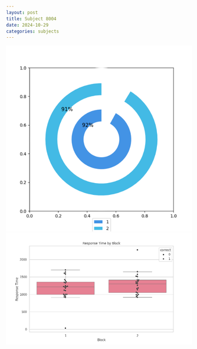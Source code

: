 ```yaml
---
layout: post
title: Subject 8004
date: 2024-10-29
categories: subjects
---
```


![](data/8004/run-28/8004__acc_test.png)
![](data/8004/run-28/8004_rt.png)

